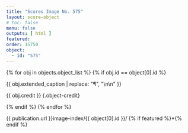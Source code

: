 ```yaml
---
title: "Scores Image No. 575"
layout: score-object
# toc: false
menu: false
outputs: [ html ]
featured: 
order: 15750
object:
  - id: "575"
---
```


{% for obj in objects.object_list %}
{% if obj.id == object[0].id %}

{{ obj.extended_caption | replace: "¶", "\n\n" }}

{{ obj.credit }} {.object-credit}

{% endif %}
{% endfor %}

<div class="object-credit object-url is-print-only">

{{ publication.url }}image-index/{{ object[0].id }}/ {% if featured %}*{% endif %}

</div>
